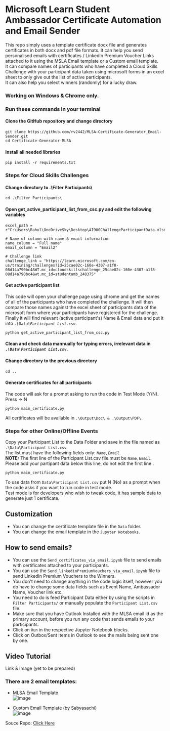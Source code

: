 # Microsoft Learn Student Ambassador Certificate Automation and Email Sender  
This repo simply uses a template certificate docx file and generates certificates in both docx and pdf file formats. It can help you send personalised emails with certificates / LinkedIn Premium Voucher Links attached to it using the MSLA Email template or a Custom email template.   
It can compare names of participants who have completed a Cloud Skills Challenge with your participant data taken using microsoft forms in an excel sheet to only give out the list of active participants.  
It can also help you select winners (randomly) for a lucky draw.  

###  Working on Windows & Chrome only.

### Run these commands in your terminal

#### Clone the GitHub repository and change directory
```
git clone https://github.com/rv2442/MLSA-Certificate-Generator_Email-Sender.git
cd Certificate-Generator-MLSA
```
  
#### Install all needed libraries
```
pip install -r requirements.txt
```
  
### Steps for Cloud Skills Challenges
#### Change directory to .\Filter Participants\ 
```
cd .\Filter Participants\
```

#### Open get_active_participant_list_from_csc.py and edit the following variables
```
excel_path = r"C:\Users\Rahul\OneDriveSky\Desktop\AI900ChallengeParticipantData.xlsx" 

# Name of column with name & email information
name_column = "Full name"
email_column = "Email2"

# Challenge link
challenge_link = "https://learn.microsoft.com/en-us/training/challenges?id=25cae02c-160e-4307-a1f8-08d14a790bc4&WT.mc_id=cloudskillschallenge_25cae02c-160e-4307-a1f8-08d14a790bc4&wt.mc_id=studentamb_248375"

```
  
#### Get active participant list 
This code will open your challenge page using chrome and get the names of all of the participants who have completed the challenge. It will then compare those names against the excel sheet of participants data of the microsoft form where your participants have registered for the challenge. Finally it will find relevant (active participant's) Name & Email data and put it into <e><i>`.\Data\Participant List.csv`</i></e>.  
```
python get_active_participant_list_from_csc.py
```
  
#### Clean and check data mannually for typing errors, irrelevant data in <e><i>`.\Data\Participant List.csv`</i></e>. 

#### Change directory to the previous directory
```
cd ..
```
  
#### Generate certificates for all participants
The code will ask for a prompt asking to run the code in Test Mode (Y/N).  
Press -> N  
```
python main_certificate.py
```
All certificates will be available in `.\Output\Doc\ & .\Output\PDF\`.  
  
### Steps for other Online/Offline Events
Copy your Participant List to the Data Folder and save in the file named as `.\Data\Participant List.csv`. <br>
<e>The list must have the following fields only: <i>```Name,Email```</i></e>. <br>
<e><b>NOTE:</b> The first line of the Participant List.csv file must be ```Name,Email```. Please add your partipant data below this line, do not edit the first line </e>.
```
python main_certificate.py
```  
To use data from ```Data\Participant List.csv``` put N (No) as a prompt when the code asks if you want to run code in test mode.  
Test mode is for developers who wish to tweak code, it has sample data to generate just 1 certificate.

## Customization
- You can change the certificate template file in the `Data` folder.
- You can change the email template in the `Jupyter Notebooks`.

## How to send emails?
- You can use the `Send_certificates_via_email.ipynb` file to send emails with certificates attached to your participants.  
- You can use the `Send_linkedinPremiumVouchers_via_email.ipynb` file to send LinkedIn Premium Vouchers to the Winners.  
- You don't need to change anything in the code logic itself, however you do have to change some data fields such as Event Name, Ambassador Name, Voucher link etc.  
- You need to do is feed Participant Data either by using the scripts in `Filter Participants/` or manually populate the `Participant List.csv` file.  
- Make sure that you have Outlook Installed with the MLSA email id as the primary account, before you run any code that sends emails to your participants.  
- Click on `Run` in the respective Jupyter Notebook blocks.  
- Click on Outbox/Sent Items in Outlook to see the mails being sent one by one.  

## Video Tutorial
Link & Image (yet to be prepared)

### There are 2 email templates:
- MLSA Email Template  
![image](https://github.com/rv2442/MLSA-Certificate-Generator_Email-Sender/assets/69571769/3478c021-c31d-4f67-a031-f2e5d40ddb00)

- Custom Email Template (by Sabyasachi)  
![image](https://github.com/rv2442/MLSA-Certificate-Generator_Email-Sender/assets/69571769/fb7f3429-0250-469e-accb-7387aba04d7d)



Souce Repo: <a href="https://github.com/Sabyasachi-Seal/Certificate-Generator-MLSA">Click Here</a>
